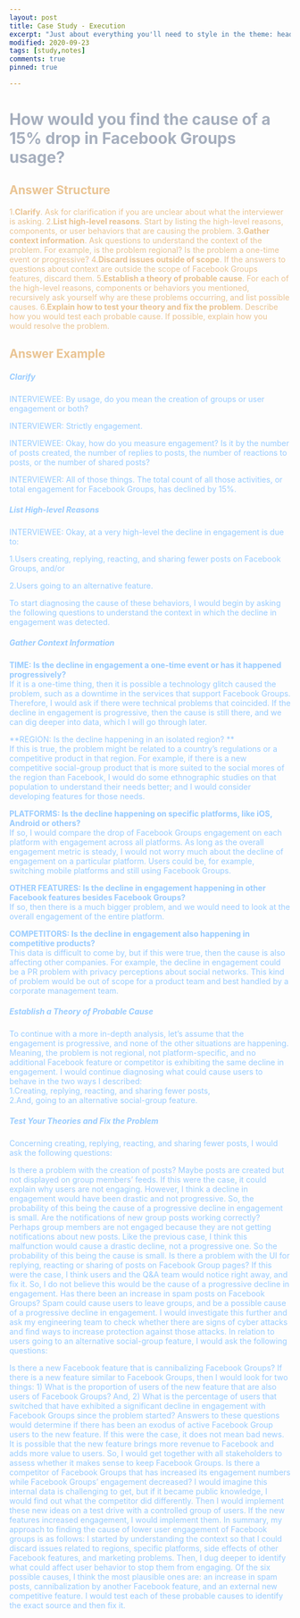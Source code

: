 ```yaml
---
layout: post
title: Case Study - Execution
excerpt: "Just about everything you'll need to style in the theme: headings, paragraphs, blockquotes, tables, code blocks, and more."
modified: 2020-09-23
tags: [study,notes]
comments: true
pinned: true

---
```

# <font color=A6AFBE>How would you find the cause of a 15% drop in Facebook Groups usage?
## <font color=EAC493>Answer Structure
1.**Clarify**. 
Ask for clarification if you are unclear about what the interviewer is asking.
2.**List high-level reasons**. 
Start by listing the high-level reasons, components, or user behaviors that are causing the problem.
3.**Gather context information**. 
Ask questions to understand the context of the problem. For example, is the problem regional? Is the problem a one-time event or progressive?
4.**Discard issues outside of scope**. 
If the answers to questions about context are outside the scope of Facebook Groups features, discard them.
5.**Establish a theory of probable cause**. 
For each of the high-level reasons, components or behaviors you mentioned, recursively ask yourself why are these problems occurring, and list possible causes.
6.**Explain how to test your theory and fix the problem**. 
Describe how you would test each probable cause. If possible, explain how you would resolve the problem.

## <font color=EAC493>Answer Example
##### <font color=99CCFF> Clarify
INTERVIEWEE: By usage, do you mean the creation of groups or user engagement or both?

INTERVIEWER: Strictly engagement.

INTERVIEWEE: Okay, how do you measure engagement? Is it by the number of posts created, the number of replies to posts, the number of reactions to posts, or the number of shared posts?

INTERVIEWER: All of those things. The total count of all those activities, or total engagement for Facebook Groups, has declined by 15%.

##### <font color=99CCFF> List High-level Reasons
INTERVIEWEE: Okay, at a very high-level the decline in engagement is due to:

1.Users creating, replying, reacting, and sharing fewer posts on Facebook Groups, and/or

2.Users going to an alternative feature.

To start diagnosing the cause of these behaviors, I would begin by asking the following questions to understand the context in which the decline in engagement was detected.

##### <font color=99CCFF> Gather Context Information
**TIME: Is the decline in engagement a one-time event or has it happened progressively?**
<br>If it is a one-time thing, then it is possible a technology glitch caused the problem, such as a downtime in the services that support Facebook Groups. Therefore, I would ask if there were technical problems that coincided. If the decline in engagement is progressive, then the cause is still there, and we can dig deeper into data, which I will go through later.

**REGION: Is the decline happening in an isolated region? **
<br>If this is true, the problem might be related to a country’s regulations or a competitive product in that region. For example, if there is a new competitive social-group product that is more suited to the social mores of the region than Facebook, I would do some ethnographic studies on that population to understand their needs better; and I would consider developing features for those needs.

**PLATFORMS: Is the decline happening on specific platforms, like iOS, Android or others?** 
<br>If so, I would compare the drop of Facebook Groups engagement on each platform with engagement across all platforms. As long as the overall engagement metric is steady, I would not worry much about the decline of engagement on a particular platform. Users could be, for example, switching mobile platforms and still using Facebook Groups.

**OTHER FEATURES: Is the decline in engagement happening in other Facebook features besides Facebook Groups?**
<br>If so, then there is a much bigger problem, and we would need to look at the overall engagement of the entire platform.

**COMPETITORS: Is the decline in engagement also happening in competitive products?** 
<br>This data is difficult to come by, but if this were true, then the cause is also affecting other companies. For example, the decline in engagement could be a PR problem with privacy perceptions about social networks. This kind of problem would be out of scope for a product team and best handled by a corporate management team.
##### <font color=99CCFF>Establish a Theory of Probable Cause
To continue with a more in-depth analysis, let’s assume that the engagement is progressive, and none of the other situations are happening. Meaning, the problem is not regional, not platform-specific, and no additional Facebook feature or competitor is exhibiting the same decline in engagement. I would continue diagnosing what could cause users to behave in the two ways I described:
<br>1.Creating, replying, reacting, and sharing fewer posts,
<br>2.And, going to an alternative social-group feature.
##### <font color=99CCFF> Test Your Theories and Fix the Problem
Concerning creating, replying, reacting, and sharing fewer posts, I would ask the following questions:

Is there a problem with the creation of posts? Maybe posts are created but not displayed on group members’ feeds. If this were the case, it could explain why users are not engaging. However, I think a decline in engagement would have been drastic and not progressive. So, the probability of this being the cause of a progressive decline in engagement is small.
Are the notifications of new group posts working correctly? Perhaps group members are not engaged because they are not getting notifications about new posts. Like the previous case, I think this malfunction would cause a drastic decline, not a progressive one. So the probability of this being the cause is small.
Is there a problem with the UI for replying, reacting or sharing of posts on Facebook Group pages? If this were the case, I think users and the Q&A team would notice right away, and fix it. So, I do not believe this would be the cause of a progressive decline in engagement.
Has there been an increase in spam posts on Facebook Groups? Spam could cause users to leave groups, and be a possible cause of a progressive decline in engagement. I would investigate this further and ask my engineering team to check whether there are signs of cyber attacks and find ways to increase protection against those attacks.
In relation to users going to an alternative social-group feature, I would ask the following questions:

Is there a new Facebook feature that is cannibalizing Facebook Groups? If there is a new feature similar to Facebook Groups, then I would look for two things: 1) What is the proportion of users of the new feature that are also users of Facebook Groups? And, 2) What is the percentage of users that switched that have exhibited a significant decline in engagement with Facebook Groups since the problem started? Answers to these questions would determine if there has been an exodus of active Facebook Group users to the new feature. If this were the case, it does not mean bad news. It is possible that the new feature brings more revenue to Facebook and adds more value to users. So, I would get together with all stakeholders to assess whether it makes sense to keep Facebook Groups.
Is there a competitor of Facebook Groups that has increased its engagement numbers while Facebook Groups’ engagement decreased? I would imagine this internal data is challenging to get, but if it became public knowledge, I would find out what the competitor did differently. Then I would implement these new ideas on a test drive with a controlled group of users. If the new features increased engagement, I would implement them.
In summary, my approach to finding the cause of lower user engagement of Facebook groups is as follows: I started by understanding the context so that I could discard issues related to regions, specific platforms, side effects of other Facebook features, and marketing problems. Then, I dug deeper to identify what could affect user behavior to stop them from engaging. Of the six possible causes, I think the most plausible ones are: an increase in spam posts, cannibalization by another Facebook feature, and an external new competitive feature. I would test each of these probable causes to identify the exact source and then fix it.